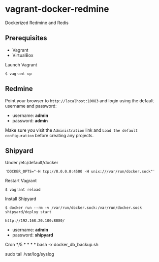 # vagrant-docker-redmine

Dockerized Redmine and Redis

## Prerequisites ##

* Vagrant
* VirtualBox


Launch Vagrant

```
$ vagrant up
```


## Redmine ##

Point your browser to `http://localhost:10083` and login using the default username and password:

* username: **admin**
* password: **admin**

Make sure you visit the `Administration` link and `Load the default configuration` before creating any projects.


## Shipyard ##

Under /etc/default/docker
```
'DOCKER_OPTS="-H tcp://0.0.0.0:4500 -H unix:///var/run/docker.sock"' 
```

Restart Vagrant
```
$ vagrant reload
```

Install Shipyard
```
$ docker run --rm -v /var/run/docker.sock:/var/run/docker.sock shipyard/deploy start
```

`http://192.168.20.100:8080/`

* username: **admin**
* password: **shipyard**



Cron
*/5 * * * *  bash -x docker_db_backup.sh

 sudo tail /var/log/syslog